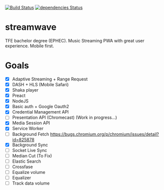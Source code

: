 [![Build Status](https://travis-ci.org/Mathieu-R/streamwave.svg?branch=master)](https://travis-ci.org/Mathieu-R/streamwave)
[![dependencies Status](https://david-dm.org/Mathieu-R/streamwave/status.svg)](https://david-dm.org/Mathieu-R/streamwave)

# streamwave
TFE bachelor degree (EPHEC). Music Streaming PWA with great user experience. Mobile first.

# Goals
- [X] Adaptive Streaming + Range Request  
- [X] DASH + HLS (Mobile Safari)   
- [X] Shaka player   
- [X] Preact    
- [X] NodeJS    
- [X] Basic auth + Google Oauth2     
- [X] Credential Management API    
- [ ] Presentation API (Chromecast) (Work in progress...)    
- [X] Media Session API    
- [X] Service Worker    
- [ ] Background Fetch https://bugs.chromium.org/p/chromium/issues/detail?id=825878     
- [X] Background Sync    
- [ ] Socket Live Sync    
- [ ] Median Cut (To Fix)    
- [ ] Elastic Search    
- [ ] Crossfase     
- [ ] Equalize volume    
- [ ] Equalizer    
- [ ] Track data volume    

